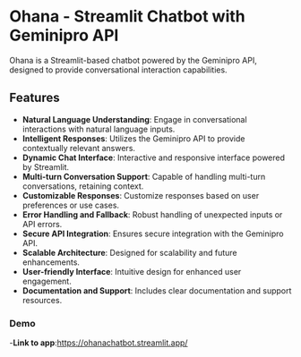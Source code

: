# Ohana - Streamlit Chatbot with Geminipro API

Ohana is a Streamlit-based chatbot powered by the Geminipro API, designed to provide conversational interaction capabilities.

## Features

- **Natural Language Understanding**: Engage in conversational interactions with natural language inputs.
- **Intelligent Responses**: Utilizes the Geminipro API to provide contextually relevant answers.
- **Dynamic Chat Interface**: Interactive and responsive interface powered by Streamlit.
- **Multi-turn Conversation Support**: Capable of handling multi-turn conversations, retaining context.
- **Customizable Responses**: Customize responses based on user preferences or use cases.
- **Error Handling and Fallback**: Robust handling of unexpected inputs or API errors.
- **Secure API Integration**: Ensures secure integration with the Geminipro API.
- **Scalable Architecture**: Designed for scalability and future enhancements.
- **User-friendly Interface**: Intuitive design for enhanced user engagement.
- **Documentation and Support**: Includes clear documentation and support resources.


### Demo
-**Link to app**:https://ohanachatbot.streamlit.app/
